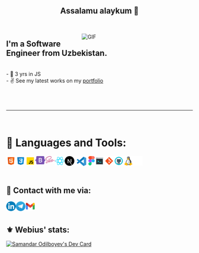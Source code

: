 <p>
  <h2 align="center">Assalamu alaykum 👋</h2>
</p>
<br>
<p>
  <img src="https://media.giphy.com/media/qgQUggAC3Pfv687qPC/giphy.gif" width="300" align="right" alt="GIF"/>
</p>

<h2> I'm a Software Engineer from Uzbekistan. </h2>
<br>
 - 🔭  3 yrs in JS </b><br>
<!--     - 🌱 Currently <b> self-employed </b><br> -->
    - ✌ See my latest works on my <a href="https://t.me/webius_portfolio">portfolio</a>
<!-- - 🤝 Looking to collaborate on team of NextJS, ReactJS, ... <br> -->

<br>
<br>
<br>
<br>
<hr>
<br>

# 🔨 Languages and Tools:

<img align="left" alt="HTML" width="26px" src="./img/html.svg" />
<img align="left" alt="CSS" width="26px" src="./img/css.svg" />
<img align="left" alt="JavaScript" width="26px" src="./img/javascript.svg" />
<img align="left" alt="Bootstrap" width="28px" src="./img/bootstrap.svg" />
<!-- <img align="left" alt="TailwindCSS" width="26px" src="./img/tailwind.png" /> -->
<img align="left" alt="Sass" width="26px" src="./img/sass.svg" />
<img align="left" alt="ReactJS" width="26px" src="./img/react.svg" />
<img align="left" alt="ReactJS" width="26px" src="./img/nextjs.png" />
<img align="left" alt="Visual Studio Code" width="38px" src="./img/visual-studio-code.png" />
<img align="left" alt="Figma" width="17px" src="./img/figma_vector.png" />
<img align="left" alt="Terminal Console" width="26px" src="./img/console.svg" />
<img align="left" alt="Git" width="26px" src="./img/git.svg" />
<img align="left" alt="GitHub" width="26px" src="./img/github.svg" />
<img align="left" alt="Linux" width="26px" src="./img/linux.png" />
<img align="left" alt="Linux" width="26px" src="./img/apple.png" />
<br />
<br />
<div>
  
<br/> 

## 💬 Contact with me via:

[<img align="left" alt="Linkedin" width="26px" src="./img/LinkedIn_icon_circle.svg.png" />](https://www.linkedin.com/in/webius)
[<img align="left" alt="Telegram" width="26px" src="./img/Telegram.png" />](https://t.me/webius_dev)
[<img align="left" alt="Gmail" width="26px" src="./img/g_mail.png" />](mailto:mailto@samandar.us)<br><br>

## ⚜ Webius' stats:
<a href="https://app.daily.dev/webius"><img src="https://api.daily.dev/devcards/16b2875896a64b6b953c757ec934d0d5.png?r=lkt" width="400" alt="Samandar Odilboyev's Dev Card"/></a> <br> <br>
